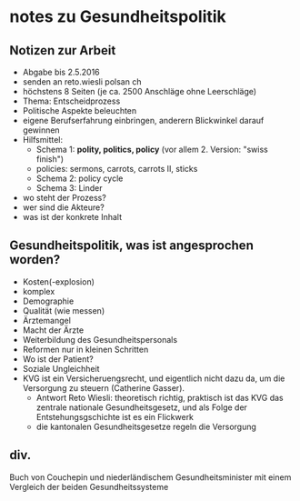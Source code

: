 # notes zu Gesundheitspolitik

## Notizen zur Arbeit

* Abgabe bis 2.5.2016
* senden an reto.wiesli polsan ch
* höchstens 8 Seiten (je ca. 2500 Anschläge ohne Leerschläge)
* Thema: Entscheidprozess
* Politische Aspekte beleuchten
* eigene Berufserfahrung einbringen, anderern Blickwinkel darauf gewinnen
* Hilfsmittel:
  * Schema 1: **polity, politics, policy** (vor allem 2. Version: "swiss finish")
  * policies: sermons, carrots, carrots II, sticks
  * Schema 2: policy cycle
  * Schema 3: Linder
* wo steht der Prozess?
* wer sind die Akteure?
* was ist der konkrete Inhalt

## Gesundheitspolitik, was ist angesprochen worden?

* Kosten(-explosion)
* komplex
* Demographie
* Qualität (wie messen)
* Ärztemangel
* Macht der Ärzte
* Weiterbildung des Gesundheitspersonals
* Reformen nur in kleinen Schritten
* Wo ist der Patient?
* Soziale Ungleichheit
* KVG ist ein Versicheruengsrecht, und eigentlich nicht dazu da, um die Versorgung zu steuern (Catherine Gasser).
  * Antwort Reto Wiesli: theoretisch richtig, praktisch ist das KVG das zentrale nationale Gesundheitsgesetz, und als Folge der Entstehungsgschichte ist es ein Flickwerk
  * die kantonalen Gesundheitsgesetze regeln die Versorgung

## div.
Buch von Couchepin und niederländischem Gesundheitsminister mit einem Vergleich der beiden Gesundheitssysteme
